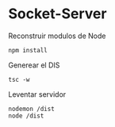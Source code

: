 # Socket-Server
Reconstruir modulos de Node
```
npm install
```
Generear el DIS
```
tsc -w 
```
Leventar servidor

```
nodemon /dist
node /dist
```